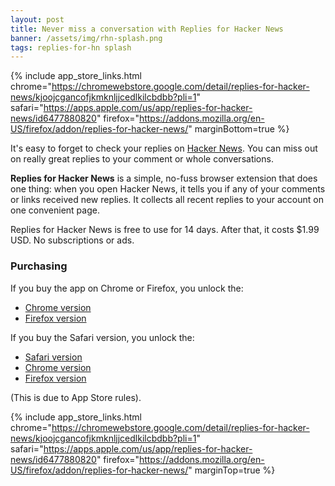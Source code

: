 ```yaml
---
layout: post
title: Never miss a conversation with Replies for Hacker News
banner: /assets/img/rhn-splash.png
tags: replies-for-hn splash
---
```


{% include app_store_links.html 
    chrome="https://chromewebstore.google.com/detail/replies-for-hacker-news/kjoojcgancofjkmknljjcedlkilcbdbb?pli=1"
    safari="https://apps.apple.com/us/app/replies-for-hacker-news/id6477880820"
    firefox="https://addons.mozilla.org/en-US/firefox/addon/replies-for-hacker-news/"
    marginBottom=true
%}

It's easy to forget to check your replies on [Hacker News](https://news.ycombinator.com). You can miss out on really great replies to your comment or whole conversations.

**Replies for Hacker News** is a simple, no-fuss browser extension that does one thing: when you open Hacker News, it tells you if any of your comments or links received new replies. It collects all recent replies to your account on one convenient page. 

Replies for Hacker News is free to use for 14 days. After that, it costs $1.99 USD. No subscriptions or ads. 

### Purchasing

If you buy the app on Chrome or Firefox, you unlock the:

- [Chrome version][c]
- [Firefox version][f]

If you buy the Safari version, you unlock the:

- [Safari version][s]
- [Chrome version][c]
- [Firefox version][f]

(This is due to App Store rules).

[c]: https://chromewebstore.google.com/detail/replies-for-hacker-news/kjoojcgancofjkmknljjcedlkilcbdbb?pli=1
[f]: https://addons.mozilla.org/en-US/firefox/addon/replies-for-hacker-news/
[s]: https://apps.apple.com/us/app/replies-for-hacker-news/id6477880820

{% include app_store_links.html 
    chrome="https://chromewebstore.google.com/detail/replies-for-hacker-news/kjoojcgancofjkmknljjcedlkilcbdbb?pli=1"
    safari="https://apps.apple.com/us/app/replies-for-hacker-news/id6477880820"
    firefox="https://addons.mozilla.org/en-US/firefox/addon/replies-for-hacker-news/"
    marginTop=true
%}